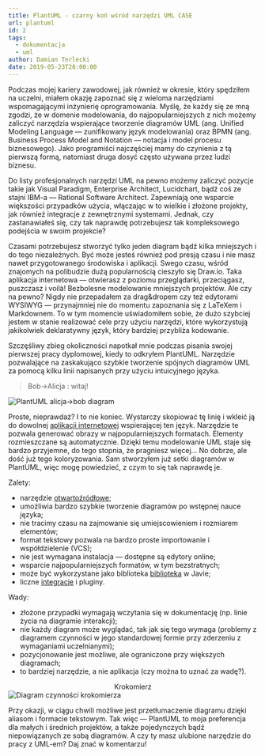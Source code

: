 ```yaml
---
title: PlantUML - czarny koń wśród narzędzi UML CASE
url: plantuml
id: 2
tags:
  - dokumentacja
  - uml
author: Damian Terlecki
date: 2019-05-23T20:00:00
---
```


Podczas mojej kariery zawodowej, jak również w okresie, który spędziłem na uczelni, miałem okazję zapoznać się z wieloma narzędziami wspomagającymi inżynierię oprogramowania. Myślę, że każdy się ze mną zgodzi, że w domenie modelowania, do najpopularniejszych z nich możemy zaliczyć narzędzia wspierające tworzenie diagramów UML (ang. Unified Modeling Language — zunifikowany język modelowania) oraz BPMN (ang. Business Process Model and Notation — notacja i model procesu biznesowego). Jako programiści najczęściej mamy do czynienia z tą pierwszą formą, natomiast druga dosyć często używana przez ludzi biznesu.

Do listy profesjonalnych narzędzi UML na pewno możemy zaliczyć pozycje takie jak Visual Paradigm, Enterprise Architect, Lucidchart, bądź coś ze stajni IBM-a — Rational Software Architect. Zapewniają one wsparcie większości przypadków użycia, włączając w to wielkie i złożone projekty, jak również integracje z zewnętrznymi systemami. Jednak, czy zastanawiałeś się, czy tak naprawdę potrzebujesz tak kompleksowego podejścia w swoim projekcie?

Czasami potrzebujesz stworzyć tylko jeden diagram bądź kilka mniejszych i do tego niezależnych. Być może jesteś również pod presją czasu i nie masz nawet przygotowanego środowiska i aplikacji. Swego czasu, wśród znajomych na polibudzie dużą popularnością cieszyło się Draw.io. Taka aplikacja internetowa — otwierasz z poziomu przeglądarki, przeciągasz, puszczasz i voilà! Bezbolesne modelowanie mniejszych projektów. Ale czy na pewno? Nigdy nie przepadałem za drag&dropem czy też edytorami WYSIWYG — przynajmniej nie do momentu zapoznania się z LaTeXem i Markdownem. To w tym momencie uświadomiłem sobie, że dużo szybciej jestem w stanie realizować cele przy użyciu narzędzi, które wykorzystują jakikolwiek deklaratywny język, który bardziej przybliża kodowanie.

Szczęśliwy zbieg okoliczności napotkał mnie podczas pisania swojej pierwszej pracy dyplomowej, kiedy to odkryłem PlantUML. Narzędzie pozwalające na zaskakująco szybkie tworzenie spójnych diagramów UML za pomocą kilku linii napisanych przy użyciu intuicyjnego języka.

> Bob->Alicja : witaj!

<img style="background: white" src="/img/hq/plantuml-alicja-bob.svg" alt="PlantUML alicja->bob diagram" title="PlantUML przykładowy diagram interakcji">
  
Proste, nieprawdaż? I to nie koniec. Wystarczy skopiować tę linię i wkleić ją do dowolnej [aplikacji internetowej](http://www.plantuml.com/plantuml/uml/SyfFKj2rKt3CoKnELR1Io4ZDoSa70000) wspierającej ten język. Narzędzie te pozwala generować obrazy w najpopularniejszych formatach. Elementy rozmieszczane są automatycznie. Dzięki temu modelowanie UML staje się bardzo przyjemne, do tego stopnia, że pragniesz więcej... No dobrze, ale dość już tego koloryzowania. Sam stworzyłem już setki diagramów w PlantUML, więc mogę powiedzieć, z czym to się tak naprawdę je.

Zalety:
- narzędzie [otwartoźródłowe](https://github.com/plantuml);
- umożliwia bardzo szybkie tworzenie diagramów po wstępnej nauce języka;
- nie tracimy czasu na zajmowanie się umiejscowieniem i rozmiarem elementów;
- format tekstowy pozwala na bardzo proste importowanie i współdzielenie (VCS);
- nie jest wymagana instalacja — dostępne są edytory online;
- wsparcie najpopularniejszych formatów, w tym bezstratnych;
- może być wykorzystane jako biblioteka [biblioteka](https://mvnrepository.com/artifact/net.sourceforge.plantuml/plantuml) w Javie;
- liczne [integracje](http://plantuml.com/sources) i pluginy.

Wady:
- złożone przypadki wymagają wczytania się w dokumentację (np. linie życia na diagramie interakcji);
- nie każdy diagram może wyglądać, tak jak się tego wymaga (problemy z diagramem czynności w jego standardowej formie przy zderzeniu z wymaganiami uczelnianymi);
- pozycjonowanie jest możliwe, ale ograniczone przy większych diagramach;
- to bardziej narzędzie, a nie aplikacja (czy można to uznać za wadę?).

<center>Krokomierz</center>
<img style="background: white" src="/img/hq/krokomierz.svg" alt="Diagram czynności krokomierza" title="PlantUML diagram czynności krokomierza">

Przy okazji, w ciągu chwili możliwe jest przetłumaczenie diagramu dzięki aliasom i formacie tekstowym. Tak więc — PlantUML to moja preferencja dla małych i średnich projektów, a także pojedynczych bądź niepowiązanych ze sobą diagramów. A czy ty masz ulubione narzędzie do pracy z UML-em? Daj znać w komentarzu!

